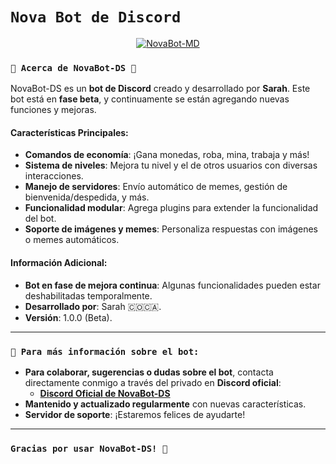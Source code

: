 # `Nova Bot de Discord`

<p align="center">
  <a href="#"><img title="NovaBot-MD" src="https://telegra.ph/file/343e60521da533ea8a2d3.jpg/badge/a -purple?colorA=%cc33ff&colorB=%cc33ff&style=for-the-badge"></a>
</p>

### `💖 Acerca de NovaBot-DS 💖`

NovaBot-DS es un **bot de Discord** creado y desarrollado por **Sarah**. Este bot está en **fase beta**, y continuamente se están agregando nuevas funciones y mejoras.

#### **Características Principales:**
- **Comandos de economía**: ¡Gana monedas, roba, mina, trabaja y más!
- **Sistema de niveles**: Mejora tu nivel y el de otros usuarios con diversas interacciones.
- **Manejo de servidores**: Envío automático de memes, gestión de bienvenida/despedida, y más.
- **Funcionalidad modular**: Agrega plugins para extender la funcionalidad del bot.
- **Soporte de imágenes y memes**: Personaliza respuestas con imágenes o memes automáticos.

#### **Información Adicional:**
- **Bot en fase de mejora continua**: Algunas funcionalidades pueden estar deshabilitadas temporalmente.
- **Desarrollado por**: Sarah 🇨🇴🇨🇦.
- **Versión**: 1.0.0 (Beta).

---

### `👑 Para más información sobre el bot:`

- **Para colaborar, sugerencias o dudas sobre el bot**, contacta directamente conmigo a través del privado en **Discord oficial**:
  - [**Discord Oficial de NovaBot-DS**](https://discord.gg/XvvmFuDcEE)
- **Mantenido y actualizado regularmente** con nuevas características.
- **Servidor de soporte**: ¡Estaremos felices de ayudarte!

---

### `Gracias por usar NovaBot-DS! 🌸`

